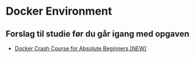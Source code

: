 # Docker Environment

## Forslag til studie før du går igang med opgaven
* [Docker Crash Course for Absolute Beginners [NEW]](https://www.youtube.com/watch?v=pg19Z8LL06w)
